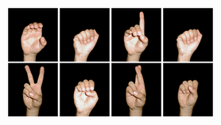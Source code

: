<div align="center">
    <img src="c.gif" alt="C">
    <img src="a.gif" alt="A">
    <img src="d.gif" alt="D">
    <img src="a.gif" alt="A">
    <img src="v.gif" alt="V">
    <img src="e.gif" alt="E">
    <img src="r.gif" alt="R">
    <img src="s.gif" alt="S">
</div>
